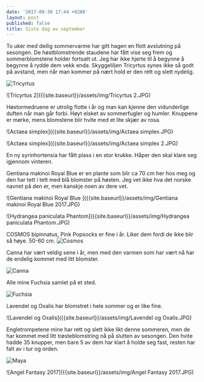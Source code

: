 ```yaml
---
date: '2017-09-30 17:44 +0200'
layout: post
published: false
title: Siste dag av september
---
```


To uker med deilig sommervarme har gitt hagen en flott avslutning på sesongen. De høstblomstrende staudene har fått vise seg frem og sommerblomstene holder fortsatt ut. Jeg har ikke hjerte til å begynne å begynne å rydde dem vekk enda. Skyggeliljen Tricyrtus synes ikke så godt på avstand, men når man kommer på nært hold er den rett og slett nydelig. 

![Tricyrtus]({{site.baseurl}}/assets/img/Tricyrtus.JPG)

![Tricyrtus 2]({{site.baseurl}}/assets/img/Tricyrtus 2.JPG)

<!--more-->

Høstormedruene er utrolig flotte i år og man kan kjenne den vidunderlige duften når man går forbi. Høyt elsket av sommerfugler og humler. Knuppene er mørke, mens blomstene blir hvite med et lite skjær av rosa. 

![Actaea simplex]({{site.baseurl}}/assets/img/Actaea simplex.JPG)

![Actaea simplex]({{site.baseurl}}/assets/img/Actaea simplex 2.JPG)

En ny syrinhortensia har fått plass i en stor krukke. Håper den skal klare seg igjennom vinteren. 

Gentiana makinoi Royal Blue er en plante som blir ca 70 cm her hos meg og den har tett i tett med blå blomster på høsten. Jeg vet ikke hva det norske navnet på den er, men kanskje noen av dere vet. 

![Gentiana makinoi Royal Blue ]({{site.baseurl}}/assets/img/Gentiana makinoi Royal Blue 2017.JPG)

![Hydrangea paniculata Phantom]({{site.baseurl}}/assets/img/Hydrangea paniculata Phantom.JPG)

COSMOS bipinnatus, Pink Popsocks er fine i år. Liker dem fordi de ikke blir så høye. 50-60 cm. 
![Cosmos]({{site.baseurl}}/assets/img/Cosmos.JPG)

Canna har vært veldig sene i år, men med den varmen som har vært nå har de endelig kommet med litt blomster. 

![Canna]({{site.baseurl}}/assets/img/Canna.JPG)

Alle mine Fuchsia samlet på et sted.

![Fuchsia]({{site.baseurl}}/assets/img/Fuchsia.JPG)

Lavendel og Oxalis har blomstret i hele sommer og er like fine. 

![Lavendel og Oxalis]({{site.baseurl}}/assets/img/Lavendel og Oxalis.JPG)

Engletrompetene mine har rett og slett ikke likt denne sommeren, men de har kommet med litt trøsteblomstring nå på slutten av sesongen. Den hvite hadde 35 knupper, men bare 5 av dem har klart å holde seg fast, resten har falt av i tur og orden. 

![Maya]({{site.baseurl}}/assets/img/Maya.JPG)

![Angel Fantasy 2017]({{site.baseurl}}/assets/img/Angel Fantasy 2017.JPG)

